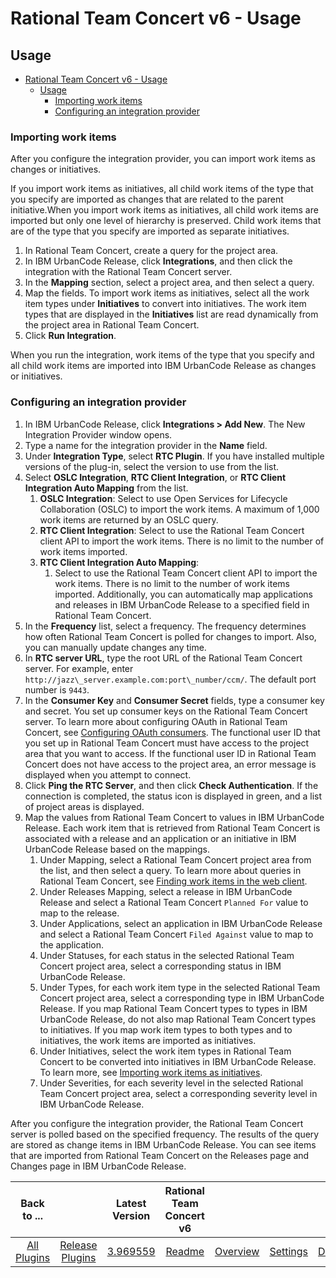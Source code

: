 
# Rational Team Concert v6 - Usage

## Usage

- [Rational Team Concert v6 - Usage](#rational-team-concert-v6---usage)
  - [Usage](#usage)
    - [Importing work items](#importing-work-items)
    - [Configuring an integration provider](#configuring-an-integration-provider)

### Importing work items

After you configure the integration provider, you can import work items as changes or initiatives.

If you import work items as initiatives, all child work items of the type that you specify are imported as changes
that are related to the parent initiative.When you import work items as initiatives, all child work items are imported
but only one level of hierarchy is preserved. Child work items that are of the type that you specify are imported as
separate initiatives.

1. In Rational Team Concert, create a query for the project area.
2. In IBM UrbanCode Release,
click **Integrations**, and then click the integration with the Rational Team Concert server.
3. In the **Mapping** section, select a project area, and then select a query.
4. Map the fields. To import work items as initiatives, select all the work item types under **Initiatives** to convert into initiatives. The work item types that are displayed in the **Initiatives** list are read dynamically from the project area in Rational Team Concert.
5. Click **Run Integration**.

When you run the integration, work items of the type that you specify and all child work items are imported into IBM
UrbanCode Release as changes or initiatives.

### Configuring an integration provider

1. In IBM UrbanCode Release, click **Integrations > Add New**. The New Integration Provider window opens.
2. Type a name for the integration provider in the **Name** field.
3. Under **Integration Type**, select **RTC Plugin**. If you have installed multiple versions of the plug-in, select the version to use from the list.
4. Select **OSLC Integration**, **RTC Client Integration**, or **RTC Client Integration Auto Mapping** from the list.
   1. **OSLC Integration**: Select to use Open Services for Lifecycle Collaboration (OSLC) to import the work items. A maximum of 1,000 work items are returned by an OSLC query.
   2. **RTC Client Integration**: Select to use the Rational Team Concert client API to import the work items. There is no limit to the number of work items imported.
   3. **RTC Client Integration Auto Mapping**:
      1. Select to use the Rational Team Concert client API to import the work items. There is no limit to the number of work items imported. Additionally, you can automatically map applications and releases in IBM UrbanCode Release to a specified field in Rational Team Concert.
5. In the **Frequency** list, select a frequency. The frequency determines how often Rational Team Concert is polled for changes to import. Also, you can manually update changes any time.
6. In **RTC server URL**, type the root URL of the Rational Team Concert server. For example, enter `http://jazz\_server.example.com:port\_number/ccm/`. The default port number is `9443`.
7. In the **Consumer Key** and **Consumer Secret** fields, type a consumer key and secret. You set up consumer keys on the Rational Team Concert server. To learn more about configuring OAuth in Rational Team Concert, see [Configuring OAuth consumers](http://pic.dhe.ibm.com/infocenter/clmhelp/v4r0/topic/com.ibm.jazz.repository.web.admin.doc/topics/c_configuring_oauth.html "(Opens in a new tab or window)"). The functional user ID that you set up in Rational Team Concert must have access to the project area that you want to access. If the functional user ID in Rational Team Concert does not have access to the project area, an error message is displayed when you attempt to connect.
8. Click **Ping the RTC Server**, and then click **Check Authentication**. If the connection is completed, the status icon is displayed in green, and a list of project areas is displayed.
9. Map the values from Rational Team Concert to values in IBM UrbanCode Release. Each work
item that is retrieved from Rational Team Concert is associated with a release and an application or an initiative in
IBM UrbanCode Release based on the mappings.
   1. Under Mapping, select a Rational Team Concert project area from the list, and then select a query. To learn more about queries in Rational Team Concert, see [Finding work items in the web client](http://pic.dhe.ibm.com/infocenter/clmhelp/v4r0/topic/com.ibm.team.workitem.doc/topics/t_finding_work_items_web.html "(Opens in a new tab or window)").
   2. Under Releases Mapping, select a release in IBM UrbanCode Release and select a Rational Team Concert `Planned For` value to map to the release.
   3. Under Applications, select an application in IBM UrbanCode Release and select a Rational Team Concert `Filed Against` value to map to the application.
   4. Under Statuses, for each status in the selected Rational Team Concert project area, select a corresponding status in IBM UrbanCode Release.
   5. Under Types, for each work item type in the selected Rational Team Concert project area, select a corresponding type in IBM UrbanCode Release. If you map Rational Team Concert types to types in IBM UrbanCode Release, do not also map Rational Team Concert types to initiatives. If you map work item types to both types and to initiatives, the work items are imported as initiatives.
   6. Under Initiatives, select the work item types in Rational Team Concert to be converted into initiatives in IBM UrbanCode Release. To learn more, see [Importing work items as initiatives](https://www.ibm.com/docs/en/urbancode-release/6.2.5?topic=concert-importing-work-items-as-initiativesus "You can import work items from IBM Rational Team Concert as initiatives. During the import process, work items of the type that you specify are imported as initiatives. Additionally, all child work items of the type that you specifyare imported as changes that are related to the parent initiative.").
   7. Under Severities, for each severity level in the selected Rational Team Concert project area, select a corresponding severity level in IBM UrbanCode Release.

After you configure the integration provider, the Rational Team Concert server is polled based on the specified frequency. The results of the query are stored as change items in IBM UrbanCode Release. You can see items that are imported from Rational Team Concert on the Releases page and Changes page in IBM UrbanCode Release.

|Back to ...||Latest Version|Rational Team Concert v6 ||||
| :---: | :---: | :---: | :---: | :---: | :---: | :---: |
|[All Plugins](../../index.md)|[Release Plugins](../README.md)|[3.969559](https://raw.githubusercontent.com/UrbanCode/IBM-UCR-PLUGINS/main/files/RTC/ucr-plugin-rtc-3.969559.zip)|[Readme](README.md)|[Overview](overview.md)|[Settings](settings.md)|[Downloads](downloads.md)|
